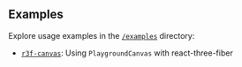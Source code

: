 ## Examples

Explore usage examples in the [`/examples`](./examples) directory:

- [`r3f-canvas`](./examples/r3f-canvas): Using `PlaygroundCanvas` with react-three-fiber
